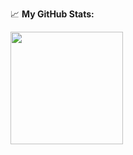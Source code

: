 

📈 **My GitHub Stats:**

<p>
  <img height="180em" src="https://github-readme-stats.vercel.app/api?username=Quinn-C&show_icons=true&hide_border=true&&count_private=true&include_all_commits=true" />

